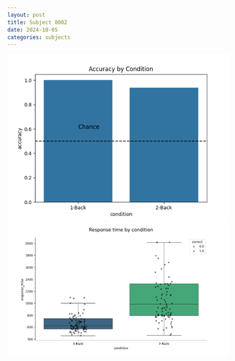 ```yaml
---
layout: post
title: Subject 8002
date: 2024-10-05
categories: subjects
---
```


![](data/8002/run-4/8002_ATS_acc.png)
![](data/8002/run-4/8002_ATS_rt.png)
